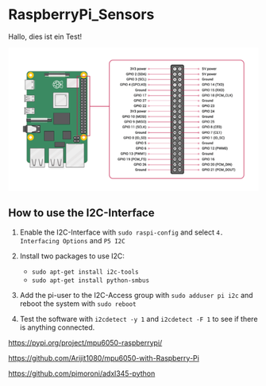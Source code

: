 # RaspberryPi_Sensors

Hallo, dies ist ein Test!

![](GPIO-Pinout-Diagram-2.png)

## How to use the I2C-Interface

1. Enable the I2C-Interface with `sudo raspi-config` and select `4. Interfacing Options` and `P5 I2C`

2. Install two packages to use I2C: 
    - `sudo apt-get install i2c-tools`
    - `sudo apt-get install python-smbus`

3. Add the pi-user to the I2C-Access group with `sudo adduser pi i2c` and reboot the system with `sudo reboot`

4. Test the software with `i2cdetect -y 1` and `i2cdetect -F 1` to see if there is anything connected.


https://pypi.org/project/mpu6050-raspberrypi/

https://github.com/Arijit1080/mpu6050-with-Raspberry-Pi

https://github.com/pimoroni/adxl345-python

